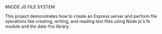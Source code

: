 #NODE JS FILE SYSTEM

This project demonstrates how to create an Express server and perform file operations like creating, writing, and reading text files using Node.js's fs module and the date-fns library.
